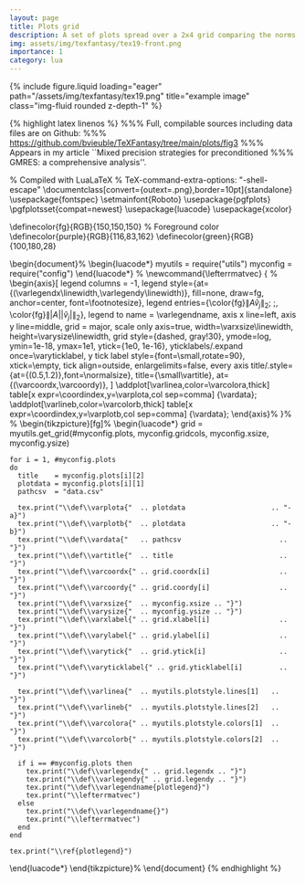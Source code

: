 ```yaml
---
layout: page
title: Plots grid
description: A set of plots spread over a 2x4 grid comparing the norms of two quantities for different matrix/preconditioner properties. 
img: assets/img/texfantasy/tex19-front.png
importance: 1
category: lua
---
```


<div class="row">
    <div class="col-sm mt-3 mt-md-0">
        {% include figure.liquid loading="eager" path="/assets/img/texfantasy/tex19.png" title="example image" class="img-fluid rounded z-depth-1" %}
    </div>
</div>

{% highlight latex linenos %}
%%% Full, compilable sources including data files are on Github: 
%%% https://github.com/bvieuble/TeXFantasy/tree/main/plots/fig3
%%% Appears in my article ``Mixed precision strategies for preconditioned 
%%% GMRES: a comprehensive analysis''.

% Compiled with LuaLaTeX
% TeX-command-extra-options: "-shell-escape"
\documentclass[convert={outext=.png},border=10pt]{standalone}
\usepackage{fontspec}
\setmainfont{Roboto}
\usepackage{pgfplots}
\pgfplotsset{compat=newest}
\usepackage{luacode}
\usepackage{xcolor}

\definecolor{fg}{RGB}{150,150,150} % Foreground color
\definecolor{purple}{RGB}{116,83,162}
\definecolor{green}{RGB}{100,180,28}

\begin{document}%
\begin{luacode*}
  myutils = require("utils")
  myconfig = require("config")
\end{luacode*}
%
\newcommand{\lefterrmatvec}
{ %
\begin{axis}[
    legend columns = -1,
    legend style={at={(\varlegendx\linewidth,\varlegendy\linewidth)}, 
                  fill=none, draw=fg, anchor=center, font=\footnotesize},
    legend entries={\color{fg}$\|A\widehat{v}_{j}\|_2$; \;, 
                    \color{fg}$\||A||\widehat{v}_{j}|\|_{2}$},
    legend to name = \varlegendname,
    axis x line=left,
    axis y line=middle,
    grid = major,
    scale only axis=true,
    width=\varxsize\linewidth,
    height=\varysize\linewidth,
    grid style={dashed, gray!30},
    ymode=log,
    ymin=1e-18,
    ymax=1e1,
    ytick={1e0, 1e-16},
    yticklabels/.expand once=\varyticklabel,
    y tick label style={font=\small,rotate=90},
    xtick=\empty,
    tick align=outside,
    enlargelimits=false,
    every axis title/.style={at={(0.5,1.2)},font=\normalsize},
    title={\small\vartitle},
    at={(\varcoordx,\varcoordy)},
  ]
  \addplot[\varlinea,color=\varcolora,thick]
    table[x expr=\coordindex,y=\varplota,col sep=comma] {\vardata};
  \addplot[\varlineb,color=\varcolorb,thick]
    table[x expr=\coordindex,y=\varplotb,col sep=comma] {\vardata};
\end{axis}%
}%
%
\begin{tikzpicture}[fg]%
  \begin{luacode*}
    grid = myutils.get_grid(#myconfig.plots, myconfig.gridcols,
                            myconfig.xsize, myconfig.ysize)

    for i = 1, #myconfig.plots
    do
      title    = myconfig.plots[i][2]
      plotdata = myconfig.plots[i][1]
      pathcsv  = "data.csv"
 
      tex.print("\\def\\varplota{"  .. plotdata                     .. "-a}")
      tex.print("\\def\\varplotb{"  .. plotdata                     .. "-b}")
      tex.print("\\def\\vardata{"   .. pathcsv                        .. "}")
      tex.print("\\def\\vartitle{"  .. title                          .. "}")
      tex.print("\\def\\varcoordx{" .. grid.coordx[i]                 .. "}")
      tex.print("\\def\\varcoordy{" .. grid.coordy[i]                 .. "}")
      tex.print("\\def\\varxsize{"  .. myconfig.xsize .. "}")
      tex.print("\\def\\varysize{"  .. myconfig.ysize .. "}")
      tex.print("\\def\\varxlabel{" .. grid.xlabel[i]                 .. "}")
      tex.print("\\def\\varylabel{" .. grid.ylabel[i]                 .. "}")
      tex.print("\\def\\varytick{"  .. grid.ytick[i]                  .. "}")
      tex.print("\\def\\varyticklabel{" .. grid.yticklabel[i]         .. "}")

      tex.print("\\def\\varlinea{"  .. myutils.plotstyle.lines[1]   .. "}")
      tex.print("\\def\\varlineb{"  .. myutils.plotstyle.lines[2]   .. "}")
      tex.print("\\def\\varcolora{" .. myutils.plotstyle.colors[1]  .. "}")
      tex.print("\\def\\varcolorb{" .. myutils.plotstyle.colors[2]  .. "}")
  
      if i == #myconfig.plots then 
        tex.print("\\def\\varlegendx{" .. grid.legendx .. "}")
        tex.print("\\def\\varlegendy{" .. grid.legendy .. "}")
        tex.print("\\def\\varlegendname{plotlegend}")
        tex.print("\\lefterrmatvec")
      else 
        tex.print("\\def\\varlegendname{}")
        tex.print("\\lefterrmatvec")
      end
    end

    tex.print("\\ref{plotlegend}")
  \end{luacode*}
\end{tikzpicture}%
\end{document}
{% endhighlight %}
